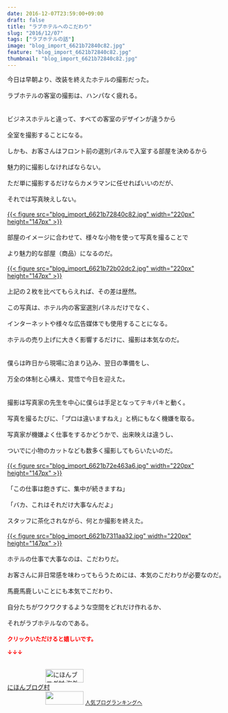 ```yaml
---
date: 2016-12-07T23:59:00+09:00
draft: false
title: "ラブホテルへのこだわり"
slug: "2016/12/07"
tags: ["ラブホテルの話"]
image: "blog_import_6621b72840c82.jpg"
feature: "blog_import_6621b72840c82.jpg"
thumbnail: "blog_import_6621b72840c82.jpg"
---
```

<div>今日は早朝より、改装を終えたホテルの撮影だった。</div><div> </div><div>ラブホテルの客室の撮影は、ハンパなく疲れる。</div><div> </div><div><br/>ビジネスホテルと違って、すべての客室のデザインが違うから</div><div> </div><div>全室を撮影することになる。</div><div> </div><div>しかも、お客さんはフロント前の選別パネルで入室する部屋を決めるから</div><div> </div><div>魅力的に撮影しなければならない。</div><div> </div><div>ただ単に撮影するだけならカメラマンに任せればいいのだが、</div><div> </div><div>それでは写真映えしない。</div><div> </div><div><a href="blog_import_6621b72954b45.jpg">{{< figure src="blog_import_6621b72840c82.jpg" width="220px" height="147px" >}}</a></div><div> </div><div>部屋のイメージに合わせて、様々な小物を使って写真を撮ることで</div><div> </div><div>より魅力的な部屋（商品）になるのだ。</div><div> </div><div><a href="blog_import_6621b72c42394.jpg">{{< figure src="blog_import_6621b72b02dc2.jpg" width="220px" height="147px" >}}</a></div><div> </div><div>上記の２枚を比べてもらえれば、その差は歴然。</div><div> </div><div>この写真は、ホテル内の客室選別パネルだけでなく、</div><div> </div><div>インターネットや様々な広告媒体でも使用することになる。</div><div> </div><div>ホテルの売り上げに大きく影響するだけに、撮影は本気なのだ。</div><div> </div><div> </div><div>僕らは昨日から現場に泊まり込み、翌日の準備をし、</div><div> </div><div>万全の体制と心構え、覚悟で今日を迎えた。</div><div> </div><div> </div><div>撮影は写真家の先生を中心に僕らは手足となってテキパキと動く。</div><div> </div><div>写真を撮るたびに、「プロは違いますねえ」と柄にもなく機嫌を取る。</div><div> </div><div>写真家が機嫌よく仕事をするかどうかで、出来映えは違うし、</div><div> </div><div>ついでに小物のカットなども数多く撮影してもらいたいのだ。</div><div> </div><div><a href="blog_import_6621b72fa9e87.jpg">{{< figure src="blog_import_6621b72e463a6.jpg" width="220px" height="147px" >}}</a></div><div> </div><div>「この仕事は飽きずに、集中が続きますね」</div><div> </div><div>「バカ、これはそれだけ大事なんだよ」</div><div> </div><div>スタッフに茶化されながら、何とか撮影を終えた。</div><div> </div><div><a href="blog_import_6621b73236c2b.jpg">{{< figure src="blog_import_6621b7311aa32.jpg" width="220px" height="147px" >}}</a></div><div> </div><div>ホテルの仕事で大事なのは、こだわりだ。</div><div> </div><div>お客さんに非日常感を味わってもらうためには、本気のこだわりが必要なのだ。</div><div> </div><div>馬鹿馬鹿しいことにも本気でこだわり、</div><div> </div><div>自分たちがワクワクするような空間をどれだけ作れるか、</div><div> </div><div>それがラブホテルなのである。</div><div> </div><div><font color="#ff0000" size="2"><strong>クリックいただけると嬉しいです。</strong></font></div><p><font color="#ff0000" size="2"><strong>↓↓↓</strong></font></p><p><br/><a href="ranking.html?p_cid=01260127" target="_blank"><img width="88" height="31" alt="にほんブログ村 海外生活ブログ バリ島情報へ" src="data:image/svg+xml;charset=utf-8,%3Csvg%20xmlns%3D%22http%3A%2F%2Fwww.w3.org%2F2000%2Fsvg%22%20title%3D%22Placeholder%20for%20Images%22%20role%3D%22presentation%22%20viewBox%3D%220%200%2088%2031%22%20%2F%3E" border="0" data-src="https://img-proxy.blog-video.jp/images?url=http%3A%2F%2Foverseas.blogmura.com%2Fbali%2Fimg%2Fbali88_31.gif" style="aspect-ratio: auto 88 / 31;"/><noscript><img width="88" height="31" alt="にほんブログ村 海外生活ブログ バリ島情報へ" src="https://img-proxy.blog-video.jp/images?url=http%3A%2F%2Foverseas.blogmura.com%2Fbali%2Fimg%2Fbali88_31.gif" border="0"></noscript></a><br/><a href="ranking.html?p_cid=01260127" target="_blank">にほんブログ村</a><br/><a title="人気ブログランキングへ" href="link.php?1804582"><img width="88" height="31" src="data:image/svg+xml;charset=utf-8,%3Csvg%20xmlns%3D%22http%3A%2F%2Fwww.w3.org%2F2000%2Fsvg%22%20title%3D%22Placeholder%20for%20Images%22%20role%3D%22presentation%22%20viewBox%3D%220%200%2088%2031%22%20%2F%3E" border="0" data-src="https://blog.with2.net/img/banner/banner_22.gif" style="aspect-ratio: auto 88 / 31;"/><noscript><img width="88" height="31" src="https://blog.with2.net/img/banner/banner_22.gif" border="0"></noscript></a> <a style="font-size: 12px;" href="link.php?1804582">人気ブログランキングへ</a></p>

